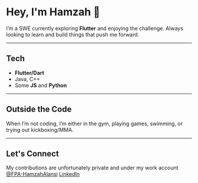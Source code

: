 # Hey, I'm Hamzah 👋

I’m a SWE currently exploring **Flutter** and enjoying the challenge. Always looking to learn and build things that push me forward.

---

## Tech
- **Flutter/Dart**  
- Java, C++ 
- Some **JS** and **Python**

---

## Outside the Code
When I’m not coding, I’m either in the gym, playing games, swimming, or trying out kickboxing/MMA.

---

## Let's Connect
My contributions are unfortunately private and under my work account [@FPA-HamzahAlansi](https://github.com/FPA-HamzahAlansi?tab=overview&from=2025-05-01&to=2025-05-20)
[LinkedIn](https://www.linkedin.com/in/hamzah-alansi-712300274/)
